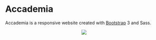 # Accademia

Accademia is a responsive website created with [Bootstrap](https://github.com/twbs/bootstrap) 3 and Sass.

<p align="center">
  <img src="https://github.com/lionelharry/Accademia/img/screenshot/screenshot.png" />
</p>
